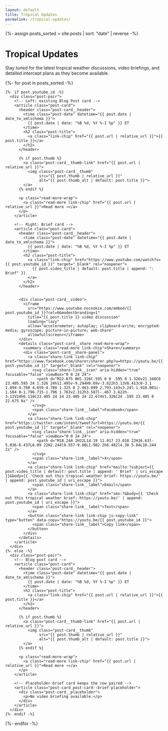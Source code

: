 ```yaml
---
layout: default
title: Tropical Updates
permalink: /tropical-updates/
---
```


{%- assign posts_sorted = site.posts | sort: "date" | reverse -%}

<div class="section-intro">
  <h1>Tropical Updates</h1>
  <p>Stay tuned for the latest tropical weather discussions, video briefings, and detailed intercept plans as they become available.</p>
</div>

<script>
  document.addEventListener('DOMContentLoaded', function () {
    var shareDetails = document.querySelectorAll('.post-card__share');
    document.addEventListener('click', function (event) {
      shareDetails.forEach(function (details) {
        if (details.hasAttribute('open') && !details.contains(event.target)) {
          details.removeAttribute('open');
        }
      });
    });

    var copyButtons = document.querySelectorAll('.js-copy-link');
    copyButtons.forEach(function (button) {
      button.addEventListener('click', function () {
        var link = button.getAttribute('data-copy');
        if (!link) {
          return;
        }

        var resetText = function () {
          button.querySelector('.share-link__label').textContent = 'Copy link';
        };

        var setCopied = function () {
          button.querySelector('.share-link__label').textContent = 'Copied!';
          setTimeout(resetText, 2400);
        };

        if (navigator.clipboard && navigator.clipboard.writeText) {
          navigator.clipboard.writeText(link).then(setCopied).catch(function () {
            fallbackCopy();
          });
          return;
        }

        function fallbackCopy() {
          var tempInput = document.createElement('textarea');
          tempInput.value = link;
          tempInput.setAttribute('readonly', '');
          tempInput.style.position = 'absolute';
          tempInput.style.left = '-9999px';
          document.body.appendChild(tempInput);
          tempInput.select();
          try {
            document.execCommand('copy');
            setCopied();
          } catch (err) {
            resetText();
          }
          document.body.removeChild(tempInput);
        }

        fallbackCopy();
      });
    });

    function rgbToHex(r, g, b) {
      return '#' + [r, g, b].map(function (value) {
        var hex = value.toString(16);
        return hex.length === 1 ? '0' + hex : hex;
      }).join('');
    }

    function hexToRgb(hex) {
      if (typeof hex !== 'string') {
        return null;
      }
      var normalized = hex.replace('#', '');
      if (normalized.length === 3) {
        normalized = normalized.split('').map(function (char) {
          return char + char;
        }).join('');
      }
      if (normalized.length !== 6) {
        return null;
      }
      var value = parseInt(normalized, 16);
      if (Number.isNaN(value)) {
        return null;
      }
      return {
        r: (value >> 16) & 255,
        g: (value >> 8) & 255,
        b: value & 255
      };
    }

    function mixHex(baseHex, mixHexValue, amount) {
      var base = hexToRgb(baseHex);
      var overlay = hexToRgb(mixHexValue);
      if (!base || !overlay) {
        return baseHex;
      }
      var ratio = Math.min(Math.max(amount, 0), 1);
      var r = Math.round(base.r + (overlay.r - base.r) * ratio);
      var g = Math.round(base.g + (overlay.g - base.g) * ratio);
      var b = Math.round(base.b + (overlay.b - base.b) * ratio);
      return rgbToHex(r, g, b);
    }

    function averageColorFromImage(image) {
      if (!image || !image.naturalWidth || !image.naturalHeight) {
        return null;
      }
      var canvas = document.createElement('canvas');
      var context = canvas.getContext && canvas.getContext('2d');
      if (!context) {
        return null;
      }
      var sampleSize = 24;
      canvas.width = sampleSize;
      canvas.height = Math.max(1, Math.round(sampleSize * (image.naturalHeight / image.naturalWidth)));
      context.drawImage(image, 0, 0, canvas.width, canvas.height);
      var imageData;
      try {
        imageData = context.getImageData(0, 0, canvas.width, canvas.height).data;
      } catch (error) {
        return null;
      }
      var rTotal = 0;
      var gTotal = 0;
      var bTotal = 0;
      var count = 0;
      for (var i = 0; i < imageData.length; i += 4) {
        var alpha = imageData[i + 3];
        if (alpha === 0) {
          continue;
        }
        rTotal += imageData[i];
        gTotal += imageData[i + 1];
        bTotal += imageData[i + 2];
        count += 1;
      }
      if (count === 0) {
        return null;
      }
      var rAvg = Math.round(rTotal / count);
      var gAvg = Math.round(gTotal / count);
      var bAvg = Math.round(bTotal / count);
      return rgbToHex(rAvg, gAvg, bAvg);
    }

    function applyShareAccent(detailsElement, baseColor) {
      if (!detailsElement || !baseColor) {
        return;
      }
      var hoverColor = mixHex(baseColor, '#ffffff', 0.18);
      detailsElement.style.setProperty('--share-accent', baseColor);
      detailsElement.style.setProperty('--share-accent-hover', hoverColor);
    }

    var postPairs = document.querySelectorAll('.post-pair');
    postPairs.forEach(function (pair) {
      var thumb = pair.querySelector('.post-card__thumb');
      var share = pair.querySelector('.post-card__share');
      if (!thumb || !share) {
        return;
      }

      var updateAccent = function () {
        var accentColor;
        try {
          accentColor = averageColorFromImage(thumb);
        } catch (error) {
          accentColor = null;
        }
        if (!accentColor) {
          return;
        }
        applyShareAccent(share, accentColor);
      };

      if (thumb.complete && thumb.naturalWidth > 0) {
        updateAccent();
      } else {
        thumb.addEventListener('load', function handleThumbLoad() {
          thumb.removeEventListener('load', handleThumbLoad);
          updateAccent();
        });
      }
    });
  });
</script>

<div class="posts-grid posts-grid--fit">
  {%- for post in posts_sorted -%}

    {%- if post.youtube_id -%}
      <div class="post-pair">
        <!-- Left: existing Blog Post card -->
        <article class="post-card">
          <header class="post-card__header">
            <time class="post-date" datetime="{{ post.date | date_to_xmlschema }}">
              {{ post.date | date: "%B %d, %Y %-I %p" }} ET
            </time>
            <h2 class="post-title">
              <a class="link-chip" href="{{ post.url | relative_url }}">{{ post.title }}</a>
            </h2>
          </header>

          {% if post.thumb %}
            <a class="post-card__thumb-link" href="{{ post.url | relative_url }}">
              <img class="post-card__thumb"
                   src="{{ post.thumb | relative_url }}"
                   alt="{{ post.thumb_alt | default: post.title }}">
            </a>
          {% endif %}

          <p class="read-more-wrap">
            <a class="read-more link-chip" href="{{ post.url | relative_url }}">Read more →</a>
          </p>
        </article>

        <!-- Right: Brief card -->
        <article class="post-card">
          <header class="post-card__header">
            <time class="post-date" datetime="{{ post.date | date_to_xmlschema }}">
              {{ post.date | date: "%B %d, %Y %-I %p" }} ET
            </time>
            <h2 class="post-title">
              <a class="link-chip" href="https://www.youtube.com/watch?v={{ post.youtube_id }}" target="_blank" rel="noopener">
                {{ post.video_title | default: post.title | append: ": Brief" }}
              </a>
            </h2>
          </header>


          <div class="post-card__video">
            <iframe
              src="https://www.youtube-nocookie.com/embed/{{ post.youtube_id }}?rel=0&modestbranding=1"
              title="{{ post.title }} video discussion"
              loading="lazy"
              allow="accelerometer; autoplay; clipboard-write; encrypted-media; gyroscope; picture-in-picture; web-share"
              allowfullscreen></iframe>
          </div>
          <details class="post-card__share read-more-wrap">
            <summary class="read-more link-chip">Share</summary>
            <div class="post-card__share-panel">
              <a class="share-link link-chip" href="https://www.facebook.com/sharer/sharer.php?u=https://youtu.be/{{ post.youtube_id }}" target="_blank" rel="noopener">
                <svg class="share-link__icon" aria-hidden="true" focusable="false" viewBox="0 0 24 24">
                  <path d="M22.675 0H1.326C.595 0 0 .595 0 1.326v21.348C0 23.405.595 24 1.326 24h11.495v-9.294H9.69v-3.622h3.13V8.413c0-3.1 1.894-4.788 4.659-4.788 1.325 0 2.463.099 2.793.143v3.24l-1.918.001c-1.504 0-1.796.715-1.796 1.763v2.312h3.587l-.467 3.622h-3.12V24h6.116C23.405 24 24 23.405 24 22.674V1.326C24 .595 23.405 0 22.675 0z" />
                </svg>
                <span class="share-link__label">Facebook</span>
              </a>
              <a class="share-link link-chip" href="https://twitter.com/intent/tweet?url=https://youtu.be/{{ post.youtube_id }}" target="_blank" rel="noopener">
                <svg class="share-link__icon" aria-hidden="true" focusable="false" viewBox="0 0 24 24">
                  <path d="M18.244 2H22L14.19 11.017 23.018 22H16.63l-5.036-6.437L6.09 22H2.244l8.557-9.88L1.982 2h6.482l4.38 5.84L18.244 2z" />
                </svg>
                <span class="share-link__label">X</span>
              </a>
              <a class="share-link link-chip" href="mailto:?subject={{ post.video_title | default: post.title | append: ' Brief' | uri_escape }}&body={{ 'Check out this tropical weather brief: https://youtu.be/' | append: post.youtube_id | uri_escape }}">
                <span class="share-link__label">Email</span>
              </a>
              <a class="share-link link-chip" href="sms:?&body={{ 'Check out this tropical weather brief: https://youtu.be/' | append: post.youtube_id | uri_escape }}">
                <span class="share-link__label">Text</span>
              </a>
              <button class="share-link link-chip js-copy-link" type="button" data-copy="https://youtu.be/{{ post.youtube_id }}">
                <span class="share-link__label">Copy link</span>
              </button>
            </div>
          </details>
        </article>
      </div>
    {%- else -%}
      <div class="post-pair">
        <!-- Blog post card -->
        <article class="post-card">
          <header class="post-card__header">
            <time class="post-date" datetime="{{ post.date | date_to_xmlschema }}">
              {{ post.date | date: "%B %d, %Y %-I %p" }} ET
            </time>
            <h2 class="post-title">
              <a class="link-chip" href="{{ post.url | relative_url }}">{{ post.title }}</a>
            </h2>
          </header>

          {% if post.thumb %}
            <a class="post-card__thumb-link" href="{{ post.url | relative_url }}">
              <img class="post-card__thumb"
                   src="{{ post.thumb | relative_url }}"
                   alt="{{ post.thumb_alt | default: post.title }}">
            </a>
          {% endif %}

          <p class="read-more-wrap">
            <a class="read-more link-chip" href="{{ post.url | relative_url }}">Read more →</a>
          </p>
        </article>

        <!-- Placeholder brief card keeps the row paired -->
        <article class="post-card post-card--brief-placeholder">
          <div class="post-card__placeholder">
            <p>No video briefing available.</p>
          </div>
        </article>
      </div>
    {%- endif -%}

  {%- endfor -%}
</div>

